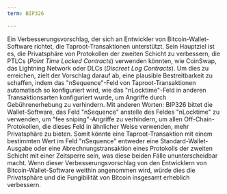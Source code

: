 ```yaml
---
term: BIP326

---
```

Ein Verbesserungsvorschlag, der sich an Entwickler von Bitcoin-Wallet-Software richtet, die Taproot-Transaktionen unterstützt. Sein Hauptziel ist es, die Privatsphäre von Protokollen der zweiten Schicht zu verbessern, die PTLCs (*Point Time Locked Contracts*) verwenden könnten, wie CoinSwap, das Lightning Network oder DLCs (*Discreet Log Contracts*). Um dies zu erreichen, zielt der Vorschlag darauf ab, eine plausible Bestreitbarkeit zu schaffen, indem das "nSequence"-Feld von Taproot-Transaktionen automatisch so konfiguriert wird, wie das "nLocktime"-Feld in anderen Transaktionsarten konfiguriert wurde, um Angriffe durch Gebührenerhebung zu verhindern. Mit anderen Worten: BIP326 bittet die Wallet-Software, das Feld "nSequence" anstelle des Feldes "nLocktime" zu verwenden, um "fee sniping"-Angriffe zu verhindern, um allen Off-Chain-Protokollen, die dieses Feld in ähnlicher Weise verwenden, mehr Privatsphäre zu bieten. Somit könnte eine Taproot-Transaktion mit einem bestimmten Wert im Feld "nSequence" entweder eine Standard-Wallet-Ausgabe oder eine Abrechnungstransaktion eines Protokolls der zweiten Schicht mit einer Zeitsperre sein, was diese beiden Fälle ununterscheidbar macht. Wenn dieser Verbesserungsvorschlag von den Entwicklern von Bitcoin-Wallet-Software weithin angenommen wird, würde dies die Privatsphäre und die Fungibilität von Bitcoin insgesamt erheblich verbessern.